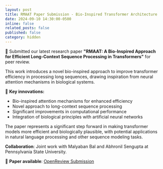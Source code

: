 ```yaml
---
layout: post
title: RMAAT Paper Submission - Bio-Inspired Transformer Architecture
date: 2024-09-10 14:30:00-0500
inline: false
related_posts: false
published: false
category: hidden
---
```


📝 Submitted our latest research paper **"RMAAT: A Bio-Inspired Approach for Efficient Long-Context Sequence Processing in Transformers"** for peer review.

This work introduces a novel bio-inspired approach to improve transformer efficiency in processing long sequences, drawing inspiration from neural attention mechanisms in biological systems.

🔬 **Key innovations:**
- Bio-inspired attention mechanisms for enhanced efficiency
- Novel approach to long-context sequence processing  
- Significant improvements in computational performance
- Integration of biological principles with artificial neural networks

The paper represents a significant step forward in making transformer models more efficient and biologically plausible, with potential applications in natural language processing and other sequence modeling tasks.

**Collaboration**: Joint work with Malyaban Bal and Abhronil Sengupta at Pennsylvania State University.

📖 **Paper available**: [OpenReview Submission](https://openreview.net/forum?id=ikSrEv8FId) 